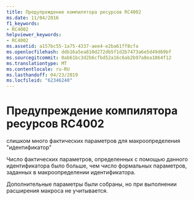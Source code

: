 ```yaml
---
title: Предупреждение компилятора ресурсов RC4002
ms.date: 11/04/2016
f1_keywords:
- RC4002
helpviewer_keywords:
- RC4002
ms.assetid: a157bc55-1a75-4337-aee4-e2ba61ff8cfa
ms.openlocfilehash: ddb16a5ea810d272db5f1d2b7473a6e5d49d69bf
ms.sourcegitcommit: 0ab61bc3d2b6cfbd52a16c6ab2b97a8ea1864f12
ms.translationtype: MT
ms.contentlocale: ru-RU
ms.lasthandoff: 04/23/2019
ms.locfileid: "62346240"
---
```

# <a name="resource-compiler-warning-rc4002"></a>Предупреждение компилятора ресурсов RC4002

слишком много фактических параметров для макроопределения "идентификатор"

Число фактических параметров, определенных с помощью данного идентификатора было больше, чем число формальных параметров, заданных в макроопределении идентификатора.

Дополнительные параметры были собраны, но при выполнении расширения макроса не учитывается.